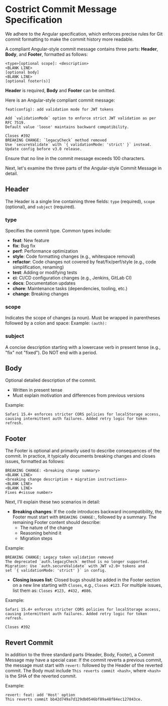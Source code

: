 # Costrict Commit Message Specification

We adhere to the Angular specification, which enforces precise rules for Git commit formatting to make the commit history more readable.

A compliant Angular-style commit message contains three parts: **Header**, **Body**, and **Footer**, formatted as follows:

```
<type>[optional scope]: <description>
<BLANK LINE>
[optional body]
<BLANK LINE>
[optional footer(s)]
```

**Header** is required, **Body** and **Footer** can be omitted.

Here is an Angular-style compliant commit message:

```
feat(config): add validation mode for JWT tokens

Add `validationMode` option to enforce strict JWT validation as per RFC 7519.
Default value 'loose' maintains backward compatibility.

Closes #392
BREAKING CHANGE: `legacyCheck` method removed
Use `secureValidate` with `{ validationMode: 'strict' }` instead.
Update config before v3.0 release.
```

Ensure that no line in the commit message exceeds 100 characters.

Next, let's examine the three parts of the Angular-style Commit Message in detail.

## Header

The Header is a single line containing three fields: `type` (required), `scope` (optional), and `subject` (required).

### type

Specifies the commit type. Common types include:

- **feat**: New feature
- **fix**: Bug fix
- **perf**: Performance optimization
- **style**: Code formatting changes (e.g., whitespace removal)
- **refactor**: Code changes not covered by feat/fix/perf/style (e.g., code simplification, renaming)
- **test**: Adding or modifying tests
- **ci**: CI/CD configuration changes (e.g., Jenkins, GitLab CI)
- **docs**: Documentation updates
- **chore**: Maintenance tasks (dependencies, tooling, etc.)
- **change**: Breaking changes

### scope

Indicates the scope of changes (a noun). Must be wrapped in parentheses followed by a colon and space:
Example: `(auth):`

### subject

A concise description starting with a lowercase verb in present tense (e.g., "fix" not "fixed").
Do NOT end with a period.

## Body

Optional detailed description of the commit.

- Written in present tense
- Must explain motivation and differences from previous versions

Example:

```
Safari 15.4+ enforces stricter CORS policies for localStorage access,
causing intermittent auth failures. Added retry logic for token refresh.
```

## Footer

The Footer is optional and primarily used to describe consequences of the commit. In practice, it typically documents breaking changes and closes issues, formatted as follows:

```
BREAKING CHANGE: <breaking change summary>
<BLANK LINE>
<breaking change description + migration instructions>
<BLANK LINE>
<BLANK LINE>
Fixes #<issue number>
```

Next, I'll explain these two scenarios in detail:

- **Breaking changes**: If the code introduces backward incompatibility, the Footer must start with `BREAKING CHANGE:`, followed by a summary. The remaining Footer content should describe:
    - The nature of the change
    - Reasoning behind it
    - Migration steps

Example:

```
BREAKING CHANGE: Legacy token validation removed
The deprecated `auth.legacyCheck` method is no longer supported.
Migration: Use `auth.secureValidate` with JWT v2.0+ tokens and
set `{ validationMode: 'strict' }` in config.
```

- **Closing issues list**: Closed bugs should be added in the Footer section on a new line starting with `Closes`, e.g., `Closes #123`. For multiple issues, list them as: `Closes #123, #432, #886`.

Example:

```
Safari 15.4+ enforces stricter CORS policies for localStorage access,
causing intermittent auth failures. Added retry logic for token refresh.

Closes #392
```

## Revert Commit

In addition to the three standard parts (Header, Body, Footer), a Commit Message may have a special case: If the commit reverts a previous commit, the message must start with `revert:` followed by the Header of the reverted commit. The Body must include `This reverts commit <hash>`, where `<hash>` is the SHA of the reverted commit.

Example:

```
revert: feat: add 'Host' option
This reverts commit bb42d749a7d129db0546bf89a48f84ec127843ce.
```

